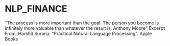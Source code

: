 # NLP_FINANCE

“The process is more important than the goal. The person you become
is infinitely more valuable than whatever the result is.
Anthony Moore”
Excerpt From: Harshit Surana. “Practical Natural Language Processing”. Apple Books
